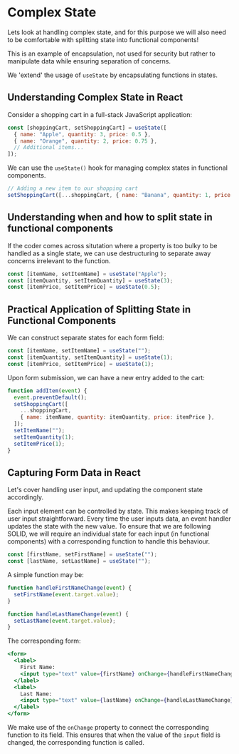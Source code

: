 # Complex State

Lets look at handling complex state, and for this purpose we will also need to be comfortable with splitting state into functional components!

This is an example of encapsulation, not used for security but rather to manipulate data while ensuring separation of concerns.

We 'extend' the usage of `useState` by encapsulating functions in states.

## Understanding Complex State in React

Consider a shopping cart in a full-stack JavaScript application:

```jsx
const [shoppingCart, setShoppingCart] = useState([
  { name: "Apple", quantity: 3, price: 0.5 },
  { name: "Orange", quantity: 2, price: 0.75 },
  // Additional items...
]);
```

We can use the `useState()` hook for managing complex states in functional components.

```jsx
// Adding a new item to our shopping cart
setShoppingCart([...shoppingCart, { name: "Banana", quantity: 1, price: 1 }]);
```

## Understanding when and how to split state in functional components

If the coder comes across situtation where a property is too bulky to be handled as a single state, we can use destructuring to separate away concerns irrelevant to the function.

```jsx
const [itemName, setItemName] = useState("Apple");
const [itemQuantity, setItemQuantity] = useState(3);
const [itemPrice, setItemPrice] = useState(0.5);
```

## Practical Application of Splitting State in Functional Components

We can construct separate states for each form field:

```jsx
const [itemName, setItemName] = useState("");
const [itemQuantity, setItemQuantity] = useState(1);
const [itemPrice, setItemPrice] = useState(1);
```

Upon form submission, we can have a new entry added to the cart:

```jsx
function addItem(event) {
  event.preventDefault();
  setShoppingCart([
    ...shoppingCart,
    { name: itemName, quantity: itemQuantity, price: itemPrice },
  ]);
  setItemName("");
  setItemQuantity(1);
  setItemPrice(1);
}
```

## Capturing Form Data in React

Let's cover handling user input, and updating the component state accordingly.

Each input element can be controlled by state. This makes keeping track of user input straightforward. Every time the user inputs data, an event handler updates the state with the new value. To ensure that we are following SOLID, we will require an individual state for each input (in functional components) with a corresponding function to handle this behaviour.

```jsx
const [firstName, setFirstName] = useState("");
const [lastName, setLastName] = useState("");
```

A simple function may be:

```jsx
function handleFirstNameChange(event) {
  setFirstName(event.target.value);
}

function handleLastNameChange(event) {
  setLastName(event.target.value);
}
```

The corresponding form:

```jsx
<form>
  <label>
    First Name:
    <input type="text" value={firstName} onChange={handleFirstNameChange} />
  </label>
  <label>
    Last Name:
    <input type="text" value={lastName} onChange={handleLastNameChange} />
  </label>
</form>
```

We make use of the `onChange` property to connect the corresponding function to its field. This ensures that when the value of the `input` field is changed, the corresponding function is called.

